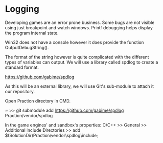 # Logging

Developing games are an error prone business. Some bugs are not visible using just breakpoint and watch windows. Printf debugging helps display the program internal state. 

Win32 does not have a console however it does provide the function OutputDebugString().

The format of the string however is quite complicated with the different types of variables can output. We will use a library called spdlog to create a standard format. 

https://github.com/gabime/spdlog

As this will be an external library, we will use Git's sub-module to attach it our repository. 

Open Praction directory in CMD.

~ >> git submodule add https://github.com/gabime/spdlog Praction/vendor/spdlog

In the game engines' and sandbox's properties:
C/C++ >> General >> Additional Include Directories >> add
    $(SolutionDir)Praction\vendor\spdlog\include; 

